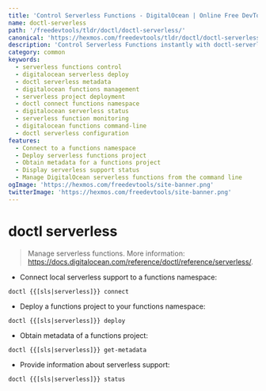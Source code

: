 ```yaml
---
title: 'Control Serverless Functions - DigitalOcean | Online Free DevTools by Hexmos'
name: doctl-serverless
path: '/freedevtools/tldr/doctl/doctl-serverless/'
canonical: 'https://hexmos.com/freedevtools/tldr/doctl/doctl-serverless/'
description: 'Control Serverless Functions instantly with doctl-serverless command. Deploy projects, get metadata, and check function status. Free online tool, no registration required.'
category: common
keywords:
  - serverless functions control
  - digitalocean serverless deploy
  - doctl serverless metadata
  - digitalocean functions management
  - serverless project deployment
  - doctl connect functions namespace
  - digitalocean serverless status
  - serverless function monitoring
  - digitalocean functions command-line
  - doctl serverless configuration
features:
  - Connect to a functions namespace
  - Deploy serverless functions project
  - Obtain metadata for a functions project
  - Display serverless support status
  - Manage DigitalOcean serverless functions from the command line
ogImage: 'https://hexmos.com/freedevtools/site-banner.png'
twitterImage: 'https://hexmos.com/freedevtools/site-banner.png'
---
```


# doctl serverless

> Manage serverless functions.
> More information: <https://docs.digitalocean.com/reference/doctl/reference/serverless/>.

- Connect local serverless support to a functions namespace:

`doctl {{[sls|serverless]}} connect`

- Deploy a functions project to your functions namespace:

`doctl {{[sls|serverless]}} deploy`

- Obtain metadata of a functions project:

`doctl {{[sls|serverless]}} get-metadata`

- Provide information about serverless support:

`doctl {{[sls|serverless]}} status`
